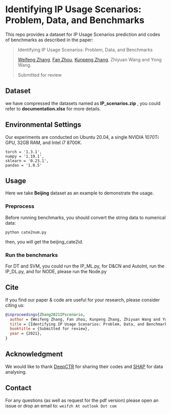 # Identifying IP Usage Scenarios: Problem, Data, and Benchmarks


This repo provides a dataset for IP Usage Scenarios prediction and codes of benchmarks as described in the paper:

> Identifying IP Usage Scenarios: Problem, Data, and Benchmarks
>
> [Weifeng Zhang](https://orcid.org/0000-0002-3109-0956), [Fan Zhou](https://dblp.org/pid/63/3122-2.html), [Kunpeng Zhang](http://www.terpconnect.umd.edu/~kpzhang/), Zhiyuan Wang and Yong Wang.
>
> Submitted for review  


## Dataset

we have compressed the datasets named as **IP_scenarios.zip** , you could refer to **documentation.xlsx** for more details.


## Environmental Settings

Our experiments are conducted on Ubuntu 20.04, a single NVIDIA 1070Ti GPU, 32GB RAM, and Intel i7 8700K. 

```
torch = '1.3.1',
numpy = '1.19.1',
sklearn = '0.23.1',
pandas = '1.0.5'
```


## Usage

Here we take **Beijing** dataset as an example to demonstrate the usage.

### Preprocess

Before running benchmarks, you should convert the string data to numerical data:
```shell
python cate2num.py
```
then, you will get the beijing_cate2id.
### Run the benchmarks

For DT and SVM, you could run the IP_ML.py,
for D&CN and AutoInt, run the IP_DL.py,
and for NODE, please run the Node.py

## Cite

If you find our paper & code are useful for your research, please consider citing us:

```bibtex
@inproceedings{Zhang2021IPscenario, 
  author = {Weifeng Zhang, Fan zhou, Kunpeng Zhang, Zhiyuan Wang and Yong Wang}, 
  title = {Identifying IP Usage Scenarios: Problem, Data, and Benchmarks}, 
  booktitle = {Submitted for review},
  year = {2021},
}
```


## Acknowledgment

We would like to thank [DeepCTR](https://github.com/shenweichen/DeepCTR-Torch) for sharing their codes and [SHAP](https://github.com/slundberg/shap) for data analysing. 

## Contact

For any questions (as well as request for the pdf version) please open an issue or drop an email to: `weifzh At outlook Dot com`
